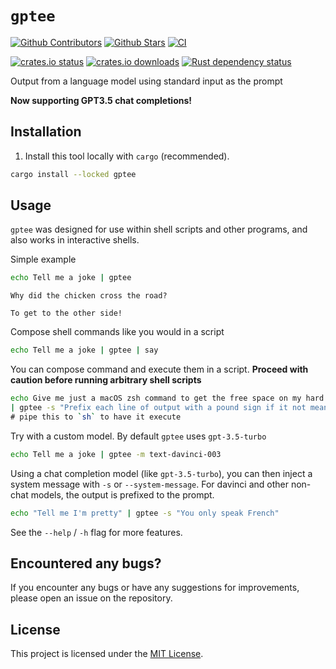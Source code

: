 # `gptee`

[![Github Contributors](https://img.shields.io/github/contributors/zurawiki/gptee.svg)](https://github.com/zurawiki/gptee/graphs/contributors)
[![Github Stars](https://img.shields.io/github/stars/zurawiki/gptee.svg)](https://github.com/zurawiki/gptee/stargazers)
[![CI](https://github.com/zurawiki/gptee/actions/workflows/ci.yml/badge.svg)](https://github.com/zurawiki/gptee/actions/workflows/ci.yml)

[![crates.io status](https://img.shields.io/crates/v/gptee.svg)](https://crates.io/crates/gptee)
[![crates.io downloads](https://img.shields.io/crates/d/gptee.svg)](https://crates.io/crates/gptee)
[![Rust dependency status](https://deps.rs/repo/github/zurawiki/gptee/status.svg)](https://deps.rs/repo/github/zurawiki/gptee)

Output from a language model using standard input as the prompt

**Now supporting GPT3.5 chat completions!**

## Installation

1. Install this tool locally with `cargo` (recommended).

```sh
cargo install --locked gptee
```

## Usage

`gptee` was designed for use within shell scripts and other programs, and also works in interactive shells.

Simple example

```sh
echo Tell me a joke | gptee
```

```
Why did the chicken cross the road?

To get to the other side!

```

Compose shell commands like you would in a script

```sh
echo Tell me a joke | gptee | say
```

You can compose command and execute them in a script.
**Proceed with caution before running arbitrary shell scripts**

```sh
echo Give me just a macOS zsh command to get the free space on my hard drive \
| gptee -s "Prefix each line of output with a pound sign if it not meant to be executed" \
# pipe this to `sh` to have it execute
```

Try with a custom model. By default `gptee` uses `gpt-3.5-turbo`

```sh
echo Tell me a joke | gptee -m text-davinci-003
```

Using a chat completion model (like `gpt-3.5-turbo`), you can then inject a system message with `-s` or `--system-message`. For davinci and other non-chat models, the output is prefixed to the prompt.

```sh
echo "Tell me I'm pretty" | gptee -s "You only speak French"
```

See the `--help` / `-h` flag for more features.

## Encountered any bugs?

If you encounter any bugs or have any suggestions for improvements, please open an issue on the repository.

## License

This project is licensed under the [MIT License](./LICENSE).

